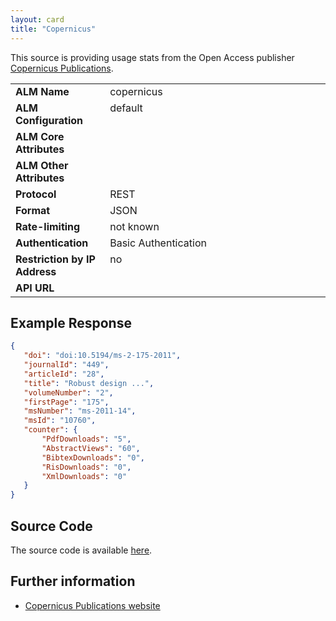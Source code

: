 ```yaml
---
layout: card
title: "Copernicus"
---
```


This source is providing usage stats from the Open Access publisher [Copernicus Publications](http://www.copernicus.org).

<table width=100% border="0" cellspacing="0" cellpadding="0">
<tbody>
<tr>
<td valign="top" width=30%><strong>ALM Name</strong></td>
<td valign="top" width=70%>copernicus</td>
</tr>
<tr>
<td valign="top" width=20%><strong>ALM Configuration</strong></td>
<td valign="top" width=80%>default</td>
</tr>
<tr>
<td valign="top" width=20%><strong>ALM Core Attributes</strong></td>
<td valign="top" width=80%>&nbsp;</td>
</tr>
<td valign="top" width=20%><strong>ALM Other Attributes</strong></td>
<td valign="top" width=80%>&nbsp;</td>
</tr>
<tr>
<td valign="top" width=30%><strong>Protocol</strong></td>
<td valign="top" width=70%>REST</td>
</tr>
<tr>
<td valign="top" width=30%><strong>Format</strong></td>
<td valign="top" width=70%>JSON</td>
</tr>
<tr>
<td valign="top" width=20%><strong>Rate-limiting</strong></td>
<td valign="top" width=80%>not known</td>
</tr>
<tr>
<td valign="top" width=20%><strong>Authentication</strong></td>
<td valign="top" width=80%>Basic Authentication</td>
</tr>
<tr>
<td valign="top" width=20%><strong>Restriction by IP Address</strong></td>
<td valign="top" width=80%>no</td>
</tr>
<tr>
<td valign="top" width=20%><strong>API URL</strong></td>
<td valign="top" width=80%>&nbsp;</td>
</tr>
</tbody>
</table>

## Example Response

```json
{
   "doi": "doi:10.5194/ms-2-175-2011",
   "journalId": "449",
   "articleId": "28",
   "title": "Robust design ...",
   "volumeNumber": "2",
   "firstPage": "175",
   "msNumber": "ms-2011-14",
   "msId": "10760",
   "counter": {
       "PdfDownloads": "5",
       "AbstractViews": "60",
       "BibtexDownloads": "0",
       "RisDownloads": "0",
       "XmlDownloads": "0"
   }
}
```

## Source Code
The source code is available [here](https://github.com/lagotto/lagotto/blob/master/app/models/agents/copernicus.rb).

## Further information
* [Copernicus Publications website](http://publications.copernicus.org)
